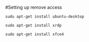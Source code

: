 #Setting up remove access

```
sudu apt-get install ubuntu-desktop

sudo apt-get install xrdp

sudo apt-get install xfce4
```



